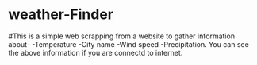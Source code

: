 # weather-Finder
#This is a simple web scrapping from a website to gather information about-
-Temperature
-City name
-Wind speed
-Precipitation.
You can see the above information if you are connectd to internet.
